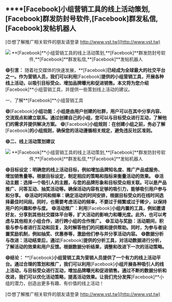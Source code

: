 ## ****[Facebook]**小组营销工具的线上活动策划,**[Facebook]**群发防封号软件,**[Facebook]**群发私信,**[Facebook]**发帖机器人**

[😍想了解推广相关软件的朋友请登录 http://www.vst.tw](http://www.vst.tw)

 <center><img src="https://vst.tw/MP4/tuiguang/png/2.png" alt="**[Facebook]**小组营销工具的线上活动策划,**[Facebook]**群发防封号软件,**[Facebook]**群发私信,**[Facebook]**发帖机器人"></center>

**😄引言：**
随着社交媒体的快速发展，**[Facebook]**已经成为全球最大的社交平台之一。作为营销人员，我们可以利用**[Facebook]**提供的小组营销工具，开展各种线上活动，以吸引目标受众、增加品牌曝光和促进销售。本文将为您介绍**[Facebook]**小组营销工具，并提供一些策划线上活动的建议。

一、了解**[Facebook]**小组营销工具

**😄**[Facebook]**小组功能：小组是由用户创建的社群，用户可以在其中分享内容、交流观点和建立联系。通过创建自己的小组，您可以与目标受众进行互动，了解他们的需求并提供解决方案。**
**😄**[Facebook]**小组规则：在创建小组之前，务必了解**[Facebook]**的小组规则，确保您的活动遵循相关规定，避免违反社区准则。**

**😄二、线上活动策划建议**

 <center><img src="https://vst.tw/MP4/tuiguang/png/1.png" alt="**[Facebook]**小组营销工具的线上活动策划,**[Facebook]**群发防封号软件,**[Facebook]**群发私信,**[Facebook]**发帖机器人"></center>

**😄目标设定：明确您的线上活动目标，例如增加品牌知名度、推广产品或服务、增加销售量等。根据目标设定，制定相应的策略和指标来衡量活动的效果。**
**😄活动主题：选择一个吸引人的主题，与您的品牌形象和目标受众相关联。可以是产品推广、问答互动、抽奖活动等。确保活动内容有足够的吸引力，能够吸引用户参与和分享。**
**😄活动时间和频率：确定活动的时间安排，根据目标受众的在线时间选择最佳时间段。同时，也需要考虑活动的频率，不要过于频繁或过于稀少，以保持用户的兴趣和参与度。**
**😄活动推广：利用**[Facebook]**小组内置的工具，例如邀请好友、分享到其他社交媒体平台等，扩大活动的影响力和曝光度。此外，也可以考虑与其他相关小组合作，进行跨小组的合作推广。**
**😄互动与奖励：活动期间，积极与参与者进行互动和回复，及时解答他们的问题和提供帮助。同时，为参与者设置奖励机制，例如抽奖、优惠券等，激励他们参与并分享活动内容。**
**😄数据分析与改进：活动结束后，通过**[Facebook]**提供的分析工具，对活动数据进行分析，了解活动的效果和用户反馈。根据数据分析结果，调整和改进下一次的活动策略。**

**😄结论：**
**[Facebook]**小组营销工具为营销人员提供了一个有力的线上活动平台。通过合理的策划和推广，我们可以利用**[Facebook]**小组开展各种吸引人的线上活动，与目标受众进行互动，增加品牌曝光和促进销售。通过不断的数据分析和改进，我们可以优化活动策略，提高活动效果。让我们充分发挥**[Facebook]**小组的潜力，创造出更多有趣、有价值的线上活动！

[😍想了解推广相关软件的朋友请登录 http://www.vst.tw](http://www.vst.tw)



